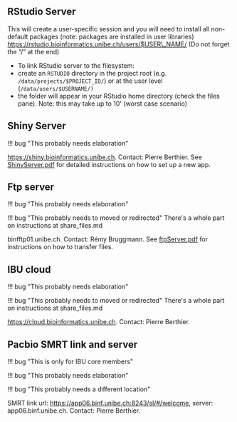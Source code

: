 ## RStudio Server

This will create a user-specific session and you will need to install all non-default packages (note: packages are installed in user libraries)  
https://rstudio.bioinformatics.unibe.ch/users/$USER\_NAME/ (Do not forget the “/” at the end)

*   To link RStudio server to the filesystem:
*   create an `RSTUDIO` directory in the project root (e.g. `/data/projects/$PROJECT_ID/`) or at the user level  (`/data/users/$USERNAME/)`
*   the folder will appear in your RStudio home directory (check the files pane). Note: this may take up to 10&#39; (worst case scenario)

## Shiny Server

!!! bug "This probably needs elaboration"

https://shiny.bioinformatics.unibe.ch. Contact: Pierre Berthier. See [ShinyServer.pdf](https://projects.bioinformatics.unibe.ch/attachments/105/ShinyServer.pdf) for detailed instructions on how to set up a new app.

## Ftp server

!!! bug "This probably needs elaboration"

!!! bug "This probably needs to moved or redirected"
    There's a whole part on instructions at share_files.md

binfftp01.unibe.ch. Contact: Rémy Bruggmann. See [ftpServer.pdf](https://projects.bioinformatics.unibe.ch/attachments/20/ftpServer.pdf) for instructions on how to transfer files.

## IBU cloud

!!! bug "This probably needs elaboration"

!!! bug "This probably needs to moved or redirected"
    There's a whole part on instructions at share_files.md

https://cloud.bioinformatics.unibe.ch. Contact: Pierre Berthier.

## Pacbio SMRT link and server

!!! bug "This is only for IBU core members"

!!! bug "This probably needs elaboration"

!!! bug "This probably needs a different location"

SMRT link url: https://app06.binf.unibe.ch:8243/sl/#/welcome, server: app06.binf.unibe.ch. Contact: Pierre Berthier.
